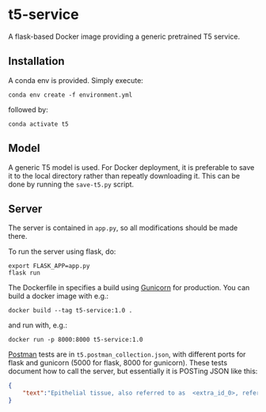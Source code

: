 # t5-service

A flask-based Docker image providing a generic pretrained T5 service.


## Installation

A conda env is provided. Simply execute:

```
conda env create -f environment.yml
```
followed by:

```
conda activate t5
```

## Model

A generic T5 model is used. For Docker deployment, it is preferable to save it to the local directory rather than repeatly downloading it.
This can be done by running the `save-t5.py` script.

## Server

The server is contained in `app.py`, so all modifications should be made there.

To run the server using flask, do:

```
export FLASK_APP=app.py
flask run
```

The Dockerfile in specifies a build using [Gunicorn](https://flask.palletsprojects.com/en/1.1.x/deploying/wsgi-standalone/) for production.
You can build a docker image with e.g.:

```
docker build --tag t5-service:1.0 .
```

and run with, e.g.:

```
docker run -p 8000:8000 t5-service:1.0
```

[Postman](https://learning.postman.com/) tests are in `t5.postman_collection.json`, with different ports for flask and gunicorn (5000 for flask, 8000 for gunicorn).
These tests document how to call the server, but essentially it is POSTing JSON like this:

```json
{
    "text":"Epithelial tissue, also referred to as  <extra_id_0>, refers to the sheets of cells that cover exterior surfaces of the body, line internal cavities and passageways, and form certain glands."
}
```
